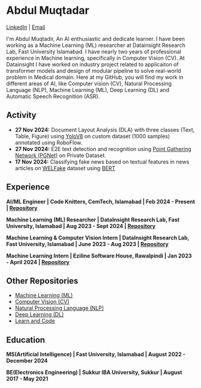 # Abdul Muqtadar


[LinkedIn](https://www.linkedin.com/in/abdul-muqtadir-0bab81170/) | [Email](mailto:amuqtadirch@gmail.com)

I'm Abdul Muqtadir, An AI enthusiastic and dedicate learner. I have been working as a Machine Learning (ML) researcher at Datainsight Research Lab, Fast University Islamabad. I have nearly two years of professional experience in Machine learning, specifically in Computer Vision (CV). At Datainsight I have worked on industry project related to applicaiton of transformer models and design of modular pipeline to solve real-world problem in Medical domain. Here at my GitHub, you will find my work in different areas of AI, like Computer vision (CV), Natural Processing Language (NLP), Machine Learning (ML), Deep Learning (DL) and Automatic Speech Recognition (ASR).

## Activity
- **27 Nov 2024:**  Document Layout Analysis (DLA) with three classes (Text, Table, Figure) using  [YoloV8](https://doi.org/10.48550/arXiv.2305.09972) on custom dataset (1000 samples) annotated using RoboFlow.
- **27 Nov 2024:** E2E text detection and recognition using [Point Gathering Network (PGNet)](https://doi.org/10.48550/arXiv.2104.05458) on Private Dataset.
- **17 Nov 2024:** Classifying fake news based on textual features in news articles on [WELFake](https://doi.org/10.1109/TCSS.2021.3068519) dataset using [BERT](https://doi.org/10.48550/arXiv.1810.04805)

## Experience
**AI/ML Engineer | Code Knitters, CemTech, Islamabad | Feb 2024 - Present | [Repository](https://github.com/naeembuitms/Digitizing-Prescriptions/tree/main)**

**Machine Learning (ML) Researcher | DataInsight Research Lab, Fast University, Islamabad | Aug 2023 - Sept 2024 | [Repository](https://github.com/naeembuitms/Digitizing-Prescriptions/tree/main)**

**Machine Learning & Computer Vision Intern | DataInsight Research Lab, Fast University, Islamabad | June 2023 - Aug 2023 | [Repository](https://github.com/AbdulDD/CV-Datainsight)**

**Machine Learning Intern | Eziline Software House, Rawalpindi | Jan 2023 - April 2024 | [Repository](https://github.com/AbdulDD/MLI-Eziline-SH/tree/main)**


## Other Repositories

- [Machine Learning (ML)](https://github.com/AbdulDD/Machine-Learning-portfolio)
- [Computer Vision (CV)](https://github.com/AbdulDD/Computer-Vision)
- [Natural Processing Language (NLP)](https://github.com/AbdulDD/NLP_Portfolio)
- [Deep Learning (DL)](https://github.com/AbdulDD/Deep-Learning-Portfolio)
- [Learn and Code](https://github.com/AbdulDD/Learn-Pytorch)


## Education
**MS(Artificial Intelligence) | Fast University, Islamabad | August 2022 - December 2024**

**BE(Electronics Engineering) | Sukkur IBA University, Sukkur | August 2017 - May 2021**

